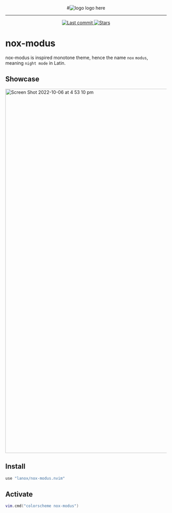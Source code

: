 <div align="center">

#![logo]()
logo here

</div>

---

<div align="center"><p>
    <a href="https://github.com/lpuljic/nox-modus.nvim/pulse">
      <img alt="Last commit" src="https://img.shields.io/github/last-commit/lpuljic/nox-modus.nvim?style=for-the-badge&logo=starship&color=98c379&logoColor=D9E0EE&labelColor=302D41"/>
    </a>
    <a href="https://github.com/lpuljic/nox-modus.nvim/stargazers">
      <img alt="Stars" src="https://img.shields.io/github/stars/lpuljic/nox-modus.nvim?style=for-the-badge&logo=starship&color=c678dd&logoColor=D9E0EE&labelColor=302D41" />
    </a>
</div>

# nox-modus

nox-modus is inspired monotone theme, hence the name `nox` `modus`, meaning `night mode` in Latin.

## Showcase

<img width="1136" alt="Screen Shot 2022-10-06 at 4 53 10 pm" src="https://user-images.githubusercontent.com/7599183/194225220-174822ae-6634-40ae-8a80-b5c9944467f6.png">

## Install

```lua
use "lanox/nox-modus.nvim"

```

## Activate

```lua
vim.cmd("colorscheme nox-modus")
```


